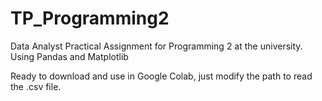 # TP_Programming2
Data Analyst Practical Assignment for Programming 2 at the university. Using Pandas and Matplotlib

Ready to download and use in Google Colab, just modify the path to read the .csv file.
